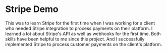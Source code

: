 # Stripe Demo
This was to learn Stripe for the first time when I was working for a client who needed Stripe integration to process payments on their platform. I learned a lot about Stripe's API as well as webhooks for the first time. Both skills have been helpful to me since this project. And I successfully implemented Stripe to process customer payments on the client's platform.
